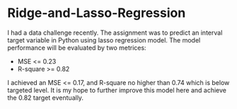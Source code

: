 # Ridge-and-Lasso-Regression

I had a data challenge recently. The assignment was to predict an interval target variable in Python using lasso regression model. The model performance will be evaluated by two metrices:

* MSE <= 0.23
* R-square >= 0.82

I achieved an MSE <= 0.17, and R-square no higher than 0.74 which is below targeted level. It is my hope to further improve this model here and achieve the 0.82 target eventually.


